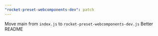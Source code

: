 ```yaml
---
"rocket-preset-webcomponents-dev": patch
---
```


Move main from `index.js` to `rocket-preset-webcomponents-dev.js`
Better README
